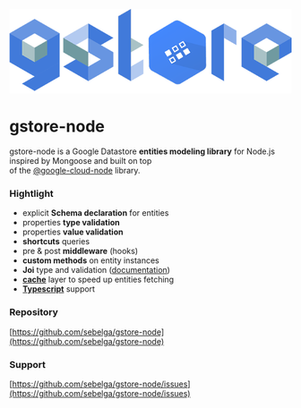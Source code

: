
![](/assets/logo.png)

# gstore-node

gstore-node is a Google Datastore **entities modeling library** for Node.js inspired by Mongoose and built on top  
of the [@google-cloud-node](https://github.com/GoogleCloudPlatform/google-cloud-node) library.

### Hightlight

* explicit **Schema declaration** for entities
* properties **type validation**
* properties **value validation**
* **shortcuts** queries
* pre & post **middleware** \(hooks\)
* **custom methods** on entity instances
* **Joi** type and validation \([documentation](https://www.npmjs.com/package/joi)\)
* [**cache**](/cache-dataloader/cache.md) layer to speed up entities fetching
* [**Typescript**](/typescript.md) support


### Repository

[https://github.com/sebelga/gstore-node](https://github.com/sebelga/gstore-node)

### Support

[https://github.com/sebelga/gstore-node/issues](https://github.com/sebelga/gstore-node/issues)
